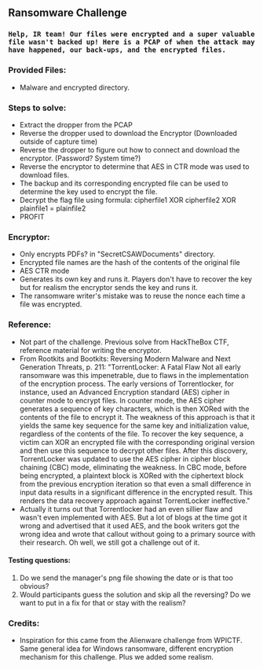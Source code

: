 ## Ransomware Challenge

### `Help, IR team! Our files were encrypted and a super valuable file wasn't backed up! Here is a PCAP of when the attack may have happened, our back-ups, and the encrypted files.`

### Provided Files:
- Malware and encrypted directory.

### Steps to solve:
- Extract the dropper from the PCAP
- Reverse the dropper used to download the Encryptor (Downloaded outside of capture time)
- Reverse the dropper to figure out how to connect and download the encryptor. (Password? System time?)
- Reverse the encryptor to determine that AES in CTR mode was used to download files. 
- The backup and its corresponding encrypted file can be used to determine the key used to encrypt the file. 
- Decrypt the flag file using formula: cipherfile1 XOR cipherfile2 XOR plainfile1 = plainfile2
- PROFIT

### Encryptor:
- Only encrypts PDFs? in "SecretCSAWDocuments" directory.
- Encrypted file names are the hash of the contents of the original file
- AES CTR mode
- Generates its own key and runs it. Players don't have to recover the key but for realism the encryptor sends the key and runs it.
- The ransomware writer's mistake was to reuse the nonce each time a file was encrypted.

### Reference:
- Not part of the challenge. Previous solve from HackTheBox CTF, reference material for writing the encryptor.
- From Rootkits and Bootkits: Reversing Modern Malware and Next Generation Threats, p. 211:
  "TorrentLocker: A Fatal Flaw
   Not all early ransomware was this impenetrable, due to flaws in the implementation of the encryption process. The early versions of Torrentlocker, for instance, used an Advanced Encryption standard (AES) cipher in counter mode to encrypt files. In counter mode, the AES cipher generates a sequence of key characters, which is then XORed with the contents of the file to encrypt it. The weakness of this approach is that it yields the same key sequence for the same key and initialization value, regardless of the contents of the file. To recover the key sequence, a victim can XOR an encrypted file with the corresponding original version and then use this sequence to decrypt other files. After this discovery, TorrentLocker was updated to use the AES cipher in cipher block chaining (CBC) mode, eliminating the weakness. In CBC mode, before being encrypted, a plaintext block is XORed with the ciphertext block from the previous encryption iteration so that even a small difference in input data results in a significant difference in the encrypted result. This renders the data recovery approach against TorrentLocker ineffective."
- Actually it turns out that Torrentlocker had an even sillier flaw and wasn't even implemented with AES. But a lot of blogs at the time got it wrong and advertised that it used AES, and the book writers got the wrong idea and wrote that callout without going to a primary source with their research. Oh well, we still got a challenge out of it.

#### Testing questions:
   1. Do we send the manager's png file showing the date or is that too obvious?
   2. Would participants guess the solution and skip all the reversing? Do we want to put in a fix for that or stay with the realism?

### Credits:
- Inspiration for this came from the Alienware challenge from WPICTF. Same general idea for Windows ransomware, different encryption mechanism for this challenge. Plus we added some realism.  
